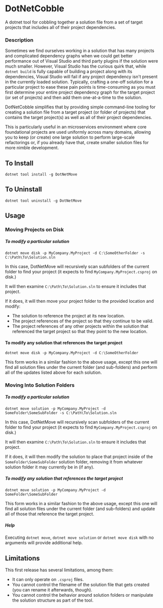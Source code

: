 # DotNetCobble
A dotnet tool for cobbling together a solution file from a set of target projects that includes all of their project dependencies.

### Description
Sometimes we find ourselves working in a solution that has many projects and complicated dependency graphs when we could get better performance out of Visual Studio and third party plugins if the solution were much smaller. However, Visual Studio has the curious quirk that, while `dotnet build` is fully capable of building a project along with its dependencies, Visual Studio will fail if any project dependency isn't present in the currently loaded solution. Typically, crafting a one-off solution for a particular project to ease these pain points is time-consuming as you must first determine your entire project dependency graph for the target project (or set of projects) and then add them one-at-a-time to the solution.

DotNetCobble simplifies that by providing simple command-line tooling for creating a solution file from a target project (or folder of projects) that contains the target project(s) as well as all of their project dependencies.

This is particularly useful in an microservices environment where core foundational projects are used uniformly across many domains, allowing you to keep (or create) one large solution to perform large-scale refactorings or, if you already have that, create smaller solution files for more nimble development.

## To Install
`dotnet tool install -g DotNetMove`

## To Uninstall
`dotnet tool uninstall -g DotNetMove`

## Usage
### Moving Projects on Disk
##### To modify a particular solution
`dotnet move disk -p MyCompany.MyProject -d C:\SomeOtherFolder -s C:\Path\To\Solution.sln`

In this case, DotNetMove will recursively scan subfolders of the current folder to find your project (it expects to find `MyCompany.MyProject.csproj` on disk.)

It will then examine `C:\Path\To\Solution.sln` to ensure it includes that project.

If it does, it will then move your project folder to the provided location and modify:
* The solution to reference the project at its new location.
* The project references of the project so that they continue to be valid.
* The project references of any other projects within the solution that referenced the target project so that they point to the new location.

#### To modify any solution that references the target project
`dotnet move disk -p MyCompany.MyProject -d C:\SomeOtherFolder`

This form works in a similar fashion to the above usage, except this one will find all solution files under the current folder (and sub-folders) and perform all of the updates listed above for each solution.

### Moving Into Solution Folders
##### To modify a particular solution
`dotnet move solution -p MyCompany.MyProject -d SomeFolder\SomeSubFolder -s C:\Path\To\Solution.sln`

In this case, DotNetMove will recursively scan subfolders of the current folder to find your project (it expects to find `MyCompany.MyProject.csproj` on disk.)

It will then examine `C:\Path\To\Solution.sln` to ensure it includes that project.

If it does, it will then modify the solution to place that project inside of the `SomeFolder\SomeSubFolder` solution folder, removing it from whatever solution folder it may currently be in (if any).

##### To modify any solution that references the target project
`dotnet move solution -p MyCompany.MyProject -d SomeFolder\SomeSubFolder`

This form works in a similar fashion to the above usage, except this one will find all solution files under the current folder (and sub-folders) and update all of those that reference the target project.

##### Help
Executing `dotnet move`, `dotnet move solution` or `dotnet move disk` with no arguments will provide additional help.

## Limitations
This first release has several limitations, among them:
* It can only operate on `.csproj` files.
* You cannot control the filename of the solution file that gets created (you can rename it afterwards, though).
* You cannot control the behavior around solution folders or manipulate the solution structure as part of the tool.